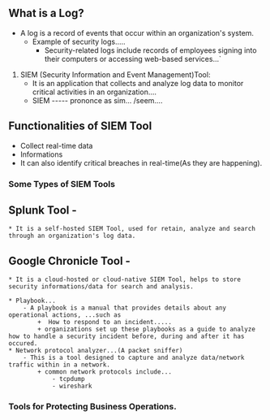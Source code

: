## What is a Log?
* A log is a record of events that occur within an organization's system.
    - Example of security logs.....
        + Security-related logs include records of employees signing into their computers or accessing web-based services...`

1. SIEM (Security Information and Event Management)Tool:
    + It is an application that collects and analyze log data to monitor critical activities in an organization....
    + SIEM ----- prononce as sim... /seem....
## Functionalities of SIEM Tool
* Collect real-time data
* Informations
* It can also identify critical breaches in real-time(As they are happening).

### Some Types of SIEM Tools
## Splunk Tool -
    * It is a self-hosted SIEM Tool, used for retain, analyze and search through an organization's log data.
## Google Chronicle Tool -
    * It is a cloud-hosted or cloud-native SIEM Tool, helps to store security informations/data for search and analysis.

    * Playbook...
        - A playbook is a manual that provides details about any operational actions, ...such as
            +  How to respond to an incident.....
            + organizations set up these playbooks as a guide to analyze how to handle a security incident before, during and after it has occured.
    * Network protocol analyzer...(A packet sniffer)
        - This is a tool designed to capture and analyze data/network traffic within in a network.
            + common network protocols include...
                - tcpdump
                - wireshark


### Tools for Protecting Business Operations.